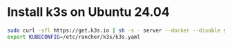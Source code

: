 # Install k3s on Ubuntu 24.04

```bash
sudo curl -sfl https://get.k3s.io | sh -s - server --docker --disable servicelb --disable traefik --write-kubeconfig-mode 644
export KUBECONFIG=/etc/rancher/k3s/k3s.yaml
```

